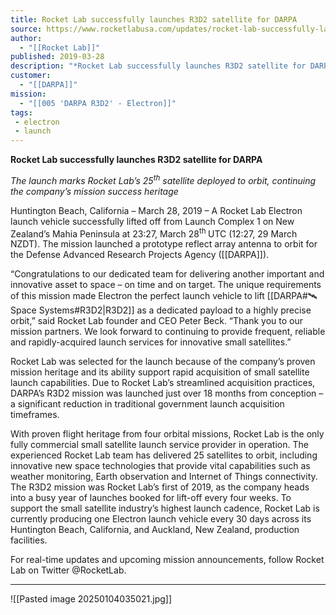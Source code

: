 ```yaml
---
title: Rocket Lab successfully launches R3D2 satellite for DARPA  
source: https://www.rocketlabusa.com/updates/rocket-lab-successfully-launches-r3d2-satellite-for-darpa/
author:
  - "[[Rocket Lab]]"
published: 2019-03-28
description: "*Rocket Lab successfully launches R3D2 satellite for DARPA *"
customer:
  - "[[DARPA]]"
mission:
  - "[[005 'DARPA R3D2' - Electron]]"
tags:
 - electron
 - launch
---
```

**Rocket Lab successfully launches R3D2 satellite for DARPA** 

*The launch marks Rocket Lab’s 25<sup>th</sup> satellite deployed to orbit, continuing the company’s mission success heritage*

Huntington Beach, California – March 28, 2019 – A Rocket Lab Electron launch vehicle successfully lifted off from Launch Complex 1 on New Zealand’s Mahia Peninsula at 23:27, March 28<sup>th </sup> UTC (12:27, 29 March NZDT). The mission launched a prototype reflect array antenna to orbit for the Defense Advanced Research Projects Agency ([[DARPA]]).  

“Congratulations to our dedicated team for delivering another important and innovative asset to space – on time and on target. The unique requirements of this mission made Electron the perfect launch vehicle to lift [[DARPA#🛰️ Space Systems#R3D2|R3D2]] as a dedicated payload to a highly precise orbit,” said Rocket Lab founder and CEO Peter Beck. “Thank you to our mission partners. We look forward to continuing to provide frequent, reliable and rapidly-acquired launch services for innovative small satellites.”

Rocket Lab was selected for the launch because of the company’s proven mission heritage and its ability support rapid acquisition of small satellite launch capabilities. Due to Rocket Lab’s streamlined acquisition practices, DARPA’s R3D2 mission was launched just over 18 months from conception – a significant reduction in traditional government launch acquisition timeframes.

With proven flight heritage from four orbital missions, Rocket Lab is the only fully commercial small satellite launch service provider in operation. The experienced Rocket Lab team has delivered 25 satellites to orbit, including innovative new space technologies that provide vital capabilities such as weather monitoring, Earth observation and Internet of Things connectivity. The R3D2 mission was Rocket Lab’s first of 2019, as the company heads into a busy year of launches booked for lift-off every four weeks. To support the small satellite industry’s highest launch cadence, Rocket Lab is currently producing one Electron launch vehicle every 30 days across its Huntington Beach, California, and Auckland, New Zealand, production facilities.

For real-time updates and upcoming mission announcements, follow Rocket Lab on Twitter @RocketLab.

---

![[Pasted image 20250104035021.jpg]]